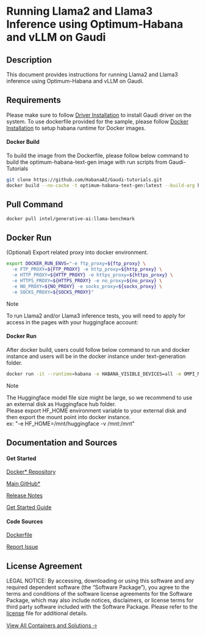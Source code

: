 # Running Llama2 and Llama3 Inference using Optimum-Habana and vLLM on Gaudi

## Description 
This document provides instructions for running Llama2 and Llama3 inference using  Optimum-Habana and vLLM on Gaudi. 


## Requirements
Please make sure to follow [Driver Installation](https://docs.habana.ai/en/latest/Installation_Guide/Driver_Installation.html) to install Gaudi driver on the system.
To use dockerfile provided for the sample, please follow [Docker Installation](https://docs.habana.ai/en/latest/Installation_Guide/Additional_Installation/Docker_Installation.html) to setup habana runtime for Docker images.

#### Docker Build
To build the image from the Dockerfile, please follow below command to build the optimum-habana-text-gen image with run scripts from Gaudi-Tutorials
```bash
git clone https://github.com/HabanaAI/Gaudi-tutorials.git
docker build --no-cache -t optimum-habana-text-gen:latest --build-arg https_proxy=$https_proxy --build-arg http_proxy=$http_proxy -f Dockerfile .
```

## Pull Command

```bash
docker pull intel/generative-ai:llama-benchmark
```


## Docker Run
(Optional) Export related proxy into docker environment.

```bash
export DOCKER_RUN_ENVS="-e ftp_proxy=${ftp_proxy} \
  -e FTP_PROXY=${FTP_PROXY} -e http_proxy=${http_proxy} \
  -e HTTP_PROXY=${HTTP_PROXY} -e https_proxy=${https_proxy} \
  -e HTTPS_PROXY=${HTTPS_PROXY} -e no_proxy=${no_proxy} \
  -e NO_PROXY=${NO_PROXY} -e socks_proxy=${socks_proxy} \
  -e SOCKS_PROXY=${SOCKS_PROXY}"
```


> [!NOTE]
> To run Llama2 and/or Llama3 inference tests, you will need to apply for access in the pages with your huggingface account:

#### Docker Run
After docker build, users could follow below command to run and docker instance and users will be in the docker instance under text-generation folder.
```bash
docker run -it --runtime=habana -e HABANA_VISIBLE_DEVICES=all -e OMPI_MCA_btl_vader_single_copy_mechanism=none   --cap-add=ALL --privileged=true  --net=host --ipc=host optimum-habana-text-gen:latest
```
> [!NOTE]
> The Huggingface model file size might be large, so we recommend to use an external disk as Huggingface hub folder. \
> Please export HF_HOME environment variable to your external disk and then export the mount point into docker instance. \
> ex: "-e HF_HOME=/mnt/huggingface -v /mnt:/mnt"

## Documentation and Sources
#### Get Started​
[Docker* Repository](https://hub.docker.com/r/intel/generative-ai)

[Main GitHub*](https://github.com/IntelAI/models)

[Release Notes](https://github.com/IntelAI/models/releases)

[Get Started Guide](https://github.com/IntelAI/models/blob/master/models_v2/pytorch/llama/inference/cpu/CONTAINER.md)

#### Code Sources
[Dockerfile](https://github.com/IntelAI/models/tree/master/docker/pytorch)

[Report Issue](https://community.intel.com/t5/Intel-Optimized-AI-Frameworks/bd-p/optimized-ai-frameworks)

## License Agreement
LEGAL NOTICE: By accessing, downloading or using this software and any required dependent software (the “Software Package”), you agree to the terms and conditions of the software license agreements for the Software Package, which may also include notices, disclaimers, or license terms for third party software included with the Software Package. Please refer to the [license](https://github.com/IntelAI/models/tree/master/third_party) file for additional details.

[View All Containers and Solutions 🡢](https://www.intel.com/content/www/us/en/developer/tools/software-catalog/containers.html?s=Newest)
